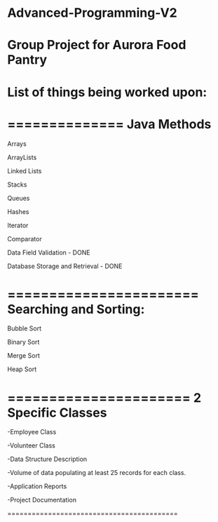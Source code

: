 # Advanced-Programming-V2
Group Project for Aurora Food Pantry
====================================
List of things being worked upon:
====================================

==============
Java Methods
==============
Arrays

ArrayLists

Linked Lists

Stacks

Queues

Hashes

Iterator

Comparator

Data Field Validation - DONE

Database Storage and Retrieval - DONE

=======================
Searching and Sorting:
=======================
Bubble Sort

Binary Sort

Merge Sort

Heap Sort

======================
2 Specific Classes
======================

  -Employee Class
  
  -Volunteer Class
  
  -Data Structure Description

  -Volume of data populating at least 25 records for each class.

  -Application Reports

  -Project Documentation

==========================================
